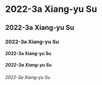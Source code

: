 # 2022-3a Xiang-yu Su
## 2022-3a Xiang-yu Su
### 2022-3a Xiang-yu Su
#### 2022-3a Xiang-yu Su
##### 2022-3a Xiang-yu Su
###### 2022-3a Xiang-yu Su
